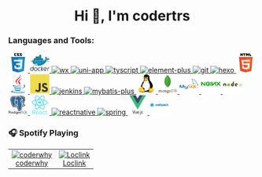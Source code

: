 
<h1 align="center">Hi 👋, I'm codertrs</h1>
<h3 align="left">Languages and Tools:</h3>
<p align="left"> 
 <a href="https://www.w3schools.com/css/" target="_blank"> <img src="https://raw.githubusercontent.com/devicons/devicon/master/icons/css3/css3-original-wordmark.svg" alt="css3" width="40" height="40"/> </a> <a href="https://www.docker.com/" target="_blank"> <img src="https://raw.githubusercontent.com/devicons/devicon/master/icons/docker/docker-original-wordmark.svg" alt="docker" width="40" height="40"/> </a>
<a href="https://developers.weixin.qq.com/miniprogram/dev/framework" target="_blank"> <img src="https://gimg2.baidu.com/image_search/src=http%3A%2F%2Fimg-blog.csdnimg.cn%2F20210126103729673.png&refer=http%3A%2F%2Fimg-blog.csdnimg.cn&app=2002&size=f9999,10000&q=a80&n=0&g=0n&fmt=auto?sec=1672813436&t=24aeb66466113e30a9a821b25c4ade03" alt="wx" width="50" height="40"/> </a><a href="https://gimg2.baidu.com/image_search/src=http%3A%2F%2Fimg.kxdw.com%2F2020%2F0211%2F20200211061837126.jpg&refer=http%3A%2F%2Fimg.kxdw.com&app=2002&size=f9999,10000&q=a80&n=0&g=0n&fmt=auto?sec=1672813517&t=cb2891c886ae3d523faaed68f109d5f6" alt="echarts" width="40" height="40"/></a><a href="https://uniapp.dcloud.net.cn/"> <img src="https://gimg2.baidu.com/image_search/src=http%3A%2F%2Finews.gtimg.com%2Fnewsapp_bt%2F0%2F13534982629%2F1000.jpg&refer=http%3A%2F%2Finews.gtimg.com&app=2002&size=f9999,10000&q=a80&n=0&g=0n&fmt=auto?sec=1672812320&t=a97c58e82207feb169b7d920a3187fea" alt="uni-app" width="40" height="40"/> </a> 
 <a href="https://www.typescriptlang.org/zh/" target="_blank"> <img src="https://gimg2.baidu.com/image_search/src=http%3A%2F%2Fimg-blog.csdnimg.cn%2Fimg_convert%2F31db7dd702f9adda6eecc6eb69309ee4.png&refer=http%3A%2F%2Fimg-blog.csdnimg.cn&app=2002&size=f9999,10000&q=a80&n=0&g=0n&fmt=auto?sec=1672812216&t=855e1d395af1229c2bc27be02c85a32a" alt="tyscript" width="40" height="40"/> </a><a href="https://element-plus.org/zh-CN/" target="_blank"> <img src="https://element-plus.org/images/element-plus-logo.svg" alt="element-plus" width="40" height="40"/> </a> <a href="https://git-scm.com/" target="_blank"> <img src="https://www.vectorlogo.zone/logos/git-scm/git-scm-icon.svg" alt="git" width="40" height="40"/> </a> <a href="hexo.io/" target="_blank"> <img src="https://www.vectorlogo.zone/logos/hexoio/hexoio-icon.svg" alt="hexo" width="40" height="40"/> </a> <a href="https://www.w3.org/html/" target="_blank"> <img src="https://raw.githubusercontent.com/devicons/devicon/master/icons/html5/html5-original-wordmark.svg" alt="html5" width="40" height="40"/> </a> <a href="https://www.java.com" target="_blank"> <img src="https://raw.githubusercontent.com/devicons/devicon/master/icons/java/java-original.svg" alt="java" width="40" height="40"/> </a> <a href="https://developer.mozilla.org/en-US/docs/Web/JavaScript" target="_blank"> <img src="https://raw.githubusercontent.com/devicons/devicon/master/icons/javascript/javascript-original.svg" alt="javascript" width="40" height="40"/> </a> <a href="https://www.jenkins.io" target="_blank"> <img src="https://www.vectorlogo.zone/logos/jenkins/jenkins-icon.svg" alt="jenkins" width="40" height="40"/> </a> <a href="https://baomidou.com" target="_blank"> <img src="https://baomidou.com/img/logo.svg" alt="mybatis-plus" width="40" height="40"/> </a> <a href="https://www.linux.org/" target="_blank"> <img src="https://raw.githubusercontent.com/devicons/devicon/master/icons/linux/linux-original.svg" alt="linux" width="40" height="40"/> </a> <a href="https://www.mongodb.com/" target="_blank"> <img src="https://raw.githubusercontent.com/devicons/devicon/master/icons/mongodb/mongodb-original-wordmark.svg" alt="mongodb" width="40" height="40"/> </a> <a href="https://www.mysql.com/" target="_blank"> <img src="https://raw.githubusercontent.com/devicons/devicon/master/icons/mysql/mysql-original-wordmark.svg" alt="mysql" width="40" height="40"/> </a> <a href="https://www.nginx.com" target="_blank"> <img src="https://raw.githubusercontent.com/devicons/devicon/master/icons/nginx/nginx-original.svg" alt="nginx" width="40" height="40"/> </a> <a href="https://nodejs.org" target="_blank"> <img src="https://raw.githubusercontent.com/devicons/devicon/master/icons/nodejs/nodejs-original-wordmark.svg" alt="nodejs" width="40" height="40"/> </a> <a href="https://www.postgresql.org" target="_blank"> <img src="https://raw.githubusercontent.com/devicons/devicon/master/icons/postgresql/postgresql-original-wordmark.svg" alt="postgresql" width="40" height="40"/> </a>
 <a href="https://reactjs.org/" target="_blank"> <img src="https://raw.githubusercontent.com/devicons/devicon/master/icons/react/react-original-wordmark.svg" alt="react" width="40" height="40"/> </a> <a href="https://reactnative.dev/" target="_blank"> <img src="https://reactnative.dev/img/header_logo.svg" alt="reactnative" width="40" height="40"/> </a> <a href="https://spring.io/" target="_blank"> <img src="https://www.vectorlogo.zone/logos/springio/springio-icon.svg" alt="spring" width="40" height="40"/> </a> <a href="https://vuejs.org/" target="_blank"> <img src="https://raw.githubusercontent.com/devicons/devicon/master/icons/vuejs/vuejs-original-wordmark.svg" alt="vuejs" width="40" height="40"/> </a> <a href="https://webpack.js.org" target="_blank"> <img src="https://raw.githubusercontent.com/devicons/devicon/d00d0969292a6569d45b06d3f350f463a0107b0d/icons/webpack/webpack-original-wordmark.svg" alt="webpack" width="40" height="40"/> </a> </p>

<!-- ![Github Stats](https://github-readme-stats.vercel.app/api?username=coderwhy&bg_color=30,e96443,904e95&title_color=fff&text_color=fff) -->

### 🎧 Spotify Playing

<table>
  <tr>
    <td align="center">
      <a href="https://github.com/coderwhy">
        <img src="https://avatars.githubusercontent.com/u/10335230?v=4" width="100px;" alt="coderwhy"/>
      </a>
      <br />
      <a href="https://github.com/coderwhy">coderwhy</a>
    </td>
    <td align="center">
      <a href="https://github.com/loclink">
        <img src="https://avatars.githubusercontent.com/u/106688231?v=4" width="100px;" alt="Loclink"/>
      </a>
      <br />
      <a href="https://github.com/loclink">Loclink</a>
    </td>
   
  </tr>
</table>


